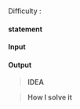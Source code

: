 ### []()

Difficulty : 

#### statement



#### Input



#### Output




>**IDEA**

>**How I solve it**

```python


```

